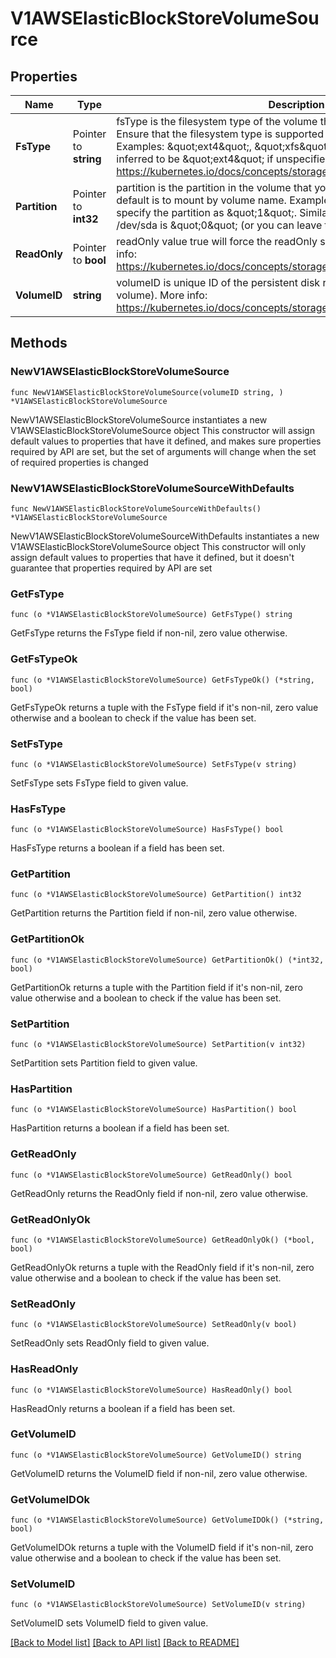 # V1AWSElasticBlockStoreVolumeSource

## Properties

Name | Type | Description | Notes
------------ | ------------- | ------------- | -------------
**FsType** | Pointer to **string** | fsType is the filesystem type of the volume that you want to mount. Tip: Ensure that the filesystem type is supported by the host operating system. Examples: \&quot;ext4\&quot;, \&quot;xfs\&quot;, \&quot;ntfs\&quot;. Implicitly inferred to be \&quot;ext4\&quot; if unspecified. More info: https://kubernetes.io/docs/concepts/storage/volumes#awselasticblockstore | [optional] 
**Partition** | Pointer to **int32** | partition is the partition in the volume that you want to mount. If omitted, the default is to mount by volume name. Examples: For volume /dev/sda1, you specify the partition as \&quot;1\&quot;. Similarly, the volume partition for /dev/sda is \&quot;0\&quot; (or you can leave the property empty). | [optional] 
**ReadOnly** | Pointer to **bool** | readOnly value true will force the readOnly setting in VolumeMounts. More info: https://kubernetes.io/docs/concepts/storage/volumes#awselasticblockstore | [optional] 
**VolumeID** | **string** | volumeID is unique ID of the persistent disk resource in AWS (Amazon EBS volume). More info: https://kubernetes.io/docs/concepts/storage/volumes#awselasticblockstore | 

## Methods

### NewV1AWSElasticBlockStoreVolumeSource

`func NewV1AWSElasticBlockStoreVolumeSource(volumeID string, ) *V1AWSElasticBlockStoreVolumeSource`

NewV1AWSElasticBlockStoreVolumeSource instantiates a new V1AWSElasticBlockStoreVolumeSource object
This constructor will assign default values to properties that have it defined,
and makes sure properties required by API are set, but the set of arguments
will change when the set of required properties is changed

### NewV1AWSElasticBlockStoreVolumeSourceWithDefaults

`func NewV1AWSElasticBlockStoreVolumeSourceWithDefaults() *V1AWSElasticBlockStoreVolumeSource`

NewV1AWSElasticBlockStoreVolumeSourceWithDefaults instantiates a new V1AWSElasticBlockStoreVolumeSource object
This constructor will only assign default values to properties that have it defined,
but it doesn't guarantee that properties required by API are set

### GetFsType

`func (o *V1AWSElasticBlockStoreVolumeSource) GetFsType() string`

GetFsType returns the FsType field if non-nil, zero value otherwise.

### GetFsTypeOk

`func (o *V1AWSElasticBlockStoreVolumeSource) GetFsTypeOk() (*string, bool)`

GetFsTypeOk returns a tuple with the FsType field if it's non-nil, zero value otherwise
and a boolean to check if the value has been set.

### SetFsType

`func (o *V1AWSElasticBlockStoreVolumeSource) SetFsType(v string)`

SetFsType sets FsType field to given value.

### HasFsType

`func (o *V1AWSElasticBlockStoreVolumeSource) HasFsType() bool`

HasFsType returns a boolean if a field has been set.

### GetPartition

`func (o *V1AWSElasticBlockStoreVolumeSource) GetPartition() int32`

GetPartition returns the Partition field if non-nil, zero value otherwise.

### GetPartitionOk

`func (o *V1AWSElasticBlockStoreVolumeSource) GetPartitionOk() (*int32, bool)`

GetPartitionOk returns a tuple with the Partition field if it's non-nil, zero value otherwise
and a boolean to check if the value has been set.

### SetPartition

`func (o *V1AWSElasticBlockStoreVolumeSource) SetPartition(v int32)`

SetPartition sets Partition field to given value.

### HasPartition

`func (o *V1AWSElasticBlockStoreVolumeSource) HasPartition() bool`

HasPartition returns a boolean if a field has been set.

### GetReadOnly

`func (o *V1AWSElasticBlockStoreVolumeSource) GetReadOnly() bool`

GetReadOnly returns the ReadOnly field if non-nil, zero value otherwise.

### GetReadOnlyOk

`func (o *V1AWSElasticBlockStoreVolumeSource) GetReadOnlyOk() (*bool, bool)`

GetReadOnlyOk returns a tuple with the ReadOnly field if it's non-nil, zero value otherwise
and a boolean to check if the value has been set.

### SetReadOnly

`func (o *V1AWSElasticBlockStoreVolumeSource) SetReadOnly(v bool)`

SetReadOnly sets ReadOnly field to given value.

### HasReadOnly

`func (o *V1AWSElasticBlockStoreVolumeSource) HasReadOnly() bool`

HasReadOnly returns a boolean if a field has been set.

### GetVolumeID

`func (o *V1AWSElasticBlockStoreVolumeSource) GetVolumeID() string`

GetVolumeID returns the VolumeID field if non-nil, zero value otherwise.

### GetVolumeIDOk

`func (o *V1AWSElasticBlockStoreVolumeSource) GetVolumeIDOk() (*string, bool)`

GetVolumeIDOk returns a tuple with the VolumeID field if it's non-nil, zero value otherwise
and a boolean to check if the value has been set.

### SetVolumeID

`func (o *V1AWSElasticBlockStoreVolumeSource) SetVolumeID(v string)`

SetVolumeID sets VolumeID field to given value.



[[Back to Model list]](../README.md#documentation-for-models) [[Back to API list]](../README.md#documentation-for-api-endpoints) [[Back to README]](../README.md)


